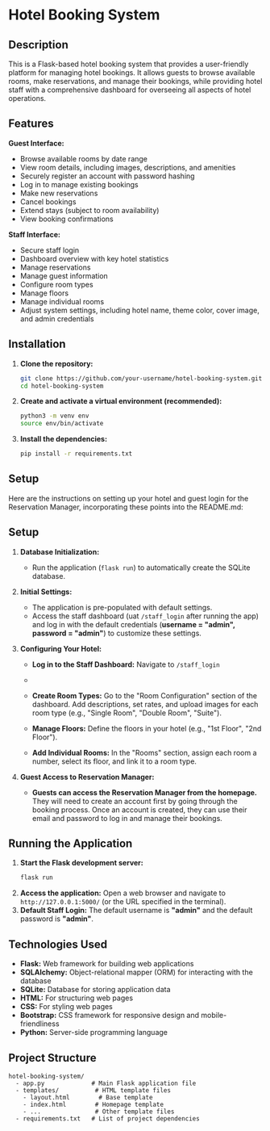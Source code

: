# Hotel Booking System

## Description

This is a Flask-based hotel booking system that provides a user-friendly platform for managing hotel bookings. It allows guests to browse available rooms, make reservations, and manage their bookings, while providing hotel staff with a comprehensive dashboard for overseeing all aspects of hotel operations. 

## Features

**Guest Interface:**
- Browse available rooms by date range
- View room details, including images, descriptions, and amenities
- Securely register an account with password hashing
- Log in to manage existing bookings
- Make new reservations
- Cancel bookings
- Extend stays (subject to room availability)
- View booking confirmations

**Staff Interface:**
- Secure staff login
- Dashboard overview with key hotel statistics
- Manage reservations 
- Manage guest information 
- Configure room types 
- Manage floors 
- Manage individual rooms 
- Adjust system settings, including hotel name, theme color, cover image, and admin credentials


## Installation

1. **Clone the repository:**
   ```bash
   git clone https://github.com/your-username/hotel-booking-system.git
   cd hotel-booking-system 
   ```
2. **Create and activate a virtual environment (recommended):**
   ```bash
   python3 -m venv env
   source env/bin/activate
   ```
3. **Install the dependencies:**
   ```bash
   pip install -r requirements.txt
   ```

## Setup

Here are the instructions on setting up your hotel and guest login for the Reservation Manager, incorporating these points into the README.md:

## Setup

1. **Database Initialization:** 
   - Run the application (`flask run`) to automatically create the SQLite database.

2. **Initial Settings:**
   - The application is pre-populated with default settings.
   - Access the staff dashboard (uat `/staff_login` after running the app) and log in with the default credentials (**username = "admin", password = "admin"**) to customize these settings.

3. **Configuring Your Hotel:**

   - **Log in to the Staff Dashboard:**  Navigate to `/staff_login`
   - 
   - **Create Room Types:** Go to the "Room Configuration" section of the dashboard.  Add descriptions, set rates, and upload images for each room type (e.g., "Single Room", "Double Room", "Suite").

   - **Manage Floors:**  Define the floors in your hotel (e.g., "1st Floor", "2nd Floor").

   - **Add Individual Rooms:**  In the "Rooms" section, assign each room a number, select its floor, and link it to a room type.

4. **Guest Access to Reservation Manager:**

   - **Guests can access the Reservation Manager from the homepage.** They will need to create an account first by going through the booking process. Once an account is created, they can use their email and password to log in and manage their bookings.


## Running the Application

1. **Start the Flask development server:**
   ```bash
   flask run
   ```
2. **Access the application:** Open a web browser and navigate to `http://127.0.0.1:5000/` (or the URL specified in the terminal).
3. **Default Staff Login:** The default username is **"admin"** and the default password is **"admin"**.

## Technologies Used

- **Flask:** Web framework for building web applications
- **SQLAlchemy:**  Object-relational mapper (ORM) for interacting with the database
- **SQLite:**  Database for storing application data
- **HTML:** For structuring web pages
- **CSS:** For styling web pages
- **Bootstrap:** CSS framework for responsive design and mobile-friendliness
- **Python:** Server-side programming language

## Project Structure

```
hotel-booking-system/
  - app.py             # Main Flask application file
  - templates/          # HTML template files
    - layout.html        # Base template
    - index.html        # Homepage template
    - ...               # Other template files
  - requirements.txt   # List of project dependencies
```
